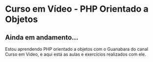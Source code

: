 # Curso em Vídeo - PHP Orientado a Objetos
## Ainda em andamento...  
Estou aprendendo PHP orientado a objetos com o Guanabara do canal Curso em Vídeo, e aqui está as aulas e exercícios realizados com ele.
